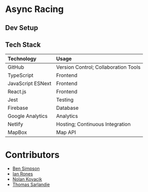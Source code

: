 # Async Racing

<!-- Add description of app here. -->

## Dev Setup

<!-- Introduce the step-by-step guide to set up and contribute to the project. -->

## Tech Stack

| Technology        | Usage                                |
| :---------------- | :----------------------------------- |
| GitHub            | Version Control; Collaboration Tools |
| TypeScript        | Frontend                             |
| JavaScript ESNext | Frontend                             |
| React.js          | Frontend                             |
| Jest              | Testing                              |
| Firebase          | Database                             |
| Google Analytics  | Analytics                            |
| Netlify           | Hosting; Continuous Integration      |
| MapBox            | Map API                              |

# Contributors

- [Ben Simpson]
- [Ian Rones]
- [Nolan Kovacik]
- [Thomas Sarlandie]

[ben simpson]: #
[ian rones]: #
[nolan kovacik]: https://github.com/noltron000
[thomas sarlandie]: #
